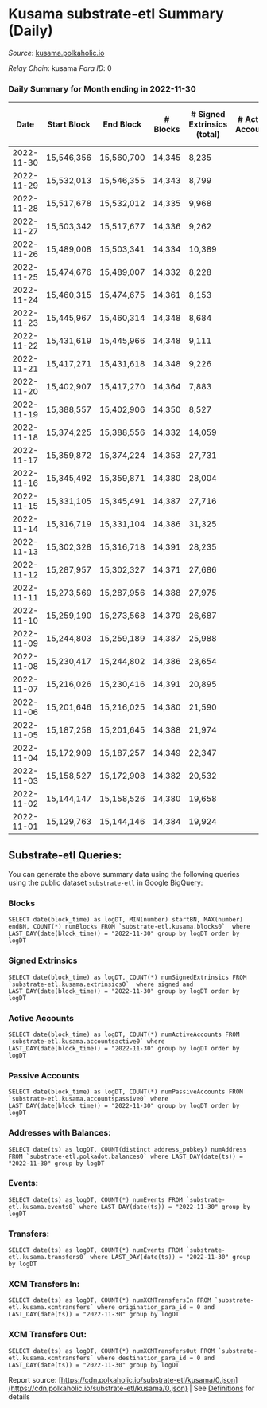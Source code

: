 # Kusama substrate-etl Summary (Daily)

_Source_: [kusama.polkaholic.io](https://kusama.polkaholic.io)

*Relay Chain*: kusama
*Para ID*: 0



### Daily Summary for Month ending in 2022-11-30


| Date | Start Block | End Block | # Blocks | # Signed Extrinsics (total) | # Active Accounts | # Passive | # New | # Addresses with Balances | # Events | # Transfers | # XCM Transfers In | # XCM Transfers Out | Issues | 
| ---- | ----------- | --------- | -------- | --------------------------- | ----------------- | --------- | ----- | ------------------------- | -------- | ----------- | ------------------ | ------------------- | ------ |
| 2022-11-30 | 15,546,356 | 15,560,700 | 14,345 | 8,235 |  |  |  | 278,785 | 741,518 | 2,113 ($13,692,212.30) | 149 ($250,555.90) | 91 ($114,337.57) |  |
| 2022-11-29 | 15,532,013 | 15,546,355 | 14,343 | 8,799 |  |  |  | 278,649 | 737,847 | 1,508 ($1,352,967.56) | 113 ($70,526.10) | 90 ($174,918.64) |  |
| 2022-11-28 | 15,517,678 | 15,532,012 | 14,335 | 9,968 |  |  |  | 278,491 | 751,384 | 1,699 ($1,243,193.49) | 95 ($62,176.83) | 106 ($114,199.70) |  |
| 2022-11-27 | 15,503,342 | 15,517,677 | 14,336 | 9,262 |  |  |  | 278,403 | 745,381 | 1,968 ($1,424,672.70) | 92 ($131,848.84) | 155 ($160,530.86) |  |
| 2022-11-26 | 15,489,008 | 15,503,341 | 14,334 | 10,389 |  |  |  |  | 751,534 | 1,053 ($1,755,485.83) | 78 ($58,358.57) | 111 ($64,799.72) |  |
| 2022-11-25 | 15,474,676 | 15,489,007 | 14,332 | 8,228 |  |  |  | 278,122 | 745,207 | 1,262 ($1,333,956.17) | 68 ($102,326.03) | 189 ($28,927.61) |  |
| 2022-11-24 | 15,460,315 | 15,474,675 | 14,361 | 8,153 |  |  |  | 277,950 | 741,106 | 1,423 ($1,582,859.36) | 87 ($248,897.77) | 100 ($57,658.68) |  |
| 2022-11-23 | 15,445,967 | 15,460,314 | 14,348 | 8,684 |  |  |  | 277,800 | 734,594 | 1,783 ($2,893,204.37) | 94 ($94,500.77) | 65 ($82,418.20) |  |
| 2022-11-22 | 15,431,619 | 15,445,966 | 14,348 | 9,111 |  |  |  |  | 748,211 | 1,485 ($2,409,164.89) | 124 ($125,950.33) | 106 ($85,548.41) |  |
| 2022-11-21 | 15,417,271 | 15,431,618 | 14,348 | 9,226 |  |  |  | 277,385 | 741,910 | 1,382 ($5,499,548.17) | 106 ($56,994.94) | 94 ($30,262.63) |  |
| 2022-11-20 | 15,402,907 | 15,417,270 | 14,364 | 7,883 |  |  |  |  | 723,457 | 1,291 ($1,850,808.68) | 128 ($201,387.27) | 100 ($162,718.51) |  |
| 2022-11-19 | 15,388,557 | 15,402,906 | 14,350 | 8,527 |  |  |  | 277,069 | 733,159 | 1,429 ($1,142,394.21) | 103 ($146,312.13) | 73 ($129,039.21) |  |
| 2022-11-18 | 15,374,225 | 15,388,556 | 14,332 | 14,059 |  |  |  |  | 769,044 | 1,628 ($4,137,498.28) | 89 ($75,047.07) | 97 ($76,231.65) |  |
| 2022-11-17 | 15,359,872 | 15,374,224 | 14,353 | 27,731 |  |  |  |  | 845,878 | 1,250 ($3,320,799.22) | 84 ($336,373.24) | 103 ($109,718.52) |  |
| 2022-11-16 | 15,345,492 | 15,359,871 | 14,380 | 28,004 |  |  |  |  | 838,408 | 1,346 ($1,805,870.05) | 81 ($49,733.36) | 97 ($65,898.41) |  |
| 2022-11-15 | 15,331,105 | 15,345,491 | 14,387 | 27,716 |  |  |  | 276,446 | 811,930 | 1,703 ($3,338,374.85) | 111 ($154,526.27) | 107 ($75,241.85) |  |
| 2022-11-14 | 15,316,719 | 15,331,104 | 14,386 | 31,325 |  |  |  |  | 843,044 | 4,154 ($8,120,723.62) | 155 ($113,564.83) | 182 ($226,952.02) |  |
| 2022-11-13 | 15,302,328 | 15,316,718 | 14,391 | 28,235 |  |  |  | 275,787 | 789,902 | 2,418 ($2,483,846.94) | 99 ($133,366.35) | 168 ($178,175.63) |  |
| 2022-11-12 | 15,287,957 | 15,302,327 | 14,371 | 27,686 |  |  |  | 275,249 | 805,316 | 1,890 ($6,157,645.29) | 99 ($129,352.85) | 170 ($131,818.20) |  |
| 2022-11-11 | 15,273,569 | 15,287,956 | 14,388 | 27,975 |  |  |  |  | 851,486 | 1,880 ($6,718,461.63) | 129 ($171,163.11) | 183 ($509,328.06) |  |
| 2022-11-10 | 15,259,190 | 15,273,568 | 14,379 | 26,687 |  |  |  |  | 844,552 | 2,971 ($5,860,794.27) | 225 ($355,201.08) | 268 ($402,627.34) |  |
| 2022-11-09 | 15,244,803 | 15,259,189 | 14,387 | 25,988 |  |  |  |  | 846,831 | 2,507 ($6,915,317.20) | 317 ($623,854.28) | 384 ($414,112.81) |  |
| 2022-11-08 | 15,230,417 | 15,244,802 | 14,386 | 23,654 |  |  |  |  | 809,816 | 2,149 ($7,110,655.06) | 193 ($378,713.61) | 266 ($547,977.65) |  |
| 2022-11-07 | 15,216,026 | 15,230,416 | 14,391 | 20,895 |  |  |  |  | 823,389 | 1,531 ($3,011,388.70) | 177 ($172,803.59) | 179 ($159,432.77) |  |
| 2022-11-06 | 15,201,646 | 15,216,025 | 14,380 | 21,590 |  |  |  |  | 818,488 | 1,345 ($1,707,762.30) | 116 ($114,661.99) | 169 ($98,959.36) |  |
| 2022-11-05 | 15,187,258 | 15,201,645 | 14,388 | 21,974 |  |  |  |  | 823,773 | 1,647 ($4,260,648.75) | 193 ($423,349.04) | 187 ($446,261.70) |  |
| 2022-11-04 | 15,172,909 | 15,187,257 | 14,349 | 22,347 |  |  |  | 273,509 | 860,721 | 1,564 ($3,054,133.58) | 186 ($109,565.71) | 216 ($110,276.64) |  |
| 2022-11-03 | 15,158,527 | 15,172,908 | 14,382 | 20,532 |  |  |  | 273,365 | 824,816 | 1,421 ($4,421,231.76) | 171 ($187,970.75) | 175 ($130,852.76) |  |
| 2022-11-02 | 15,144,147 | 15,158,526 | 14,380 | 19,658 |  |  |  | 273,228 | 810,221 | 2,013 ($2,558,793.58) | 207 ($183,908.11) | 279 ($213,091.41) |  |
| 2022-11-01 | 15,129,763 | 15,144,146 | 14,384 | 19,924 |  |  |  | 273,082 | 816,056 | 3,104 ($3,420,896.64) | 150 ($108,491.51) | 215 ($427,303.94) |  |

## Substrate-etl Queries:
You can generate the above summary data using the following queries using the public dataset `substrate-etl` in Google BigQuery:


### Blocks
```
SELECT date(block_time) as logDT, MIN(number) startBN, MAX(number) endBN, COUNT(*) numBlocks FROM `substrate-etl.kusama.blocks0`  where LAST_DAY(date(block_time)) = "2022-11-30" group by logDT order by logDT
```


### Signed Extrinsics
```
SELECT date(block_time) as logDT, COUNT(*) numSignedExtrinsics FROM `substrate-etl.kusama.extrinsics0`  where signed and LAST_DAY(date(block_time)) = "2022-11-30" group by logDT order by logDT
```


### Active Accounts
```
SELECT date(block_time) as logDT, COUNT(*) numActiveAccounts FROM `substrate-etl.kusama.accountsactive0` where LAST_DAY(date(block_time)) = "2022-11-30" group by logDT order by logDT
```


### Passive Accounts
```
SELECT date(block_time) as logDT, COUNT(*) numPassiveAccounts FROM `substrate-etl.kusama.accountspassive0` where LAST_DAY(date(block_time)) = "2022-11-30" group by logDT order by logDT
```


### Addresses with Balances:
```
SELECT date(ts) as logDT, COUNT(distinct address_pubkey) numAddress FROM `substrate-etl.polkadot.balances0` where LAST_DAY(date(ts)) = "2022-11-30" group by logDT
```


### Events:
```
SELECT date(ts) as logDT, COUNT(*) numEvents FROM `substrate-etl.kusama.events0` where LAST_DAY(date(ts)) = "2022-11-30" group by logDT
```


### Transfers:
```
SELECT date(ts) as logDT, COUNT(*) numEvents FROM `substrate-etl.kusama.transfers0` where LAST_DAY(date(ts)) = "2022-11-30" group by logDT
```


### XCM Transfers In:
```
SELECT date(ts) as logDT, COUNT(*) numXCMTransfersIn FROM `substrate-etl.kusama.xcmtransfers` where origination_para_id = 0 and LAST_DAY(date(ts)) = "2022-11-30" group by logDT
```


### XCM Transfers Out:
```
SELECT date(ts) as logDT, COUNT(*) numXCMTransfersOut FROM `substrate-etl.kusama.xcmtransfers` where destination_para_id = 0 and LAST_DAY(date(ts)) = "2022-11-30" group by logDT
```



Report source: [https://cdn.polkaholic.io/substrate-etl/kusama/0.json](https://cdn.polkaholic.io/substrate-etl/kusama/0.json) | See [Definitions](/DEFINITIONS.md) for details
